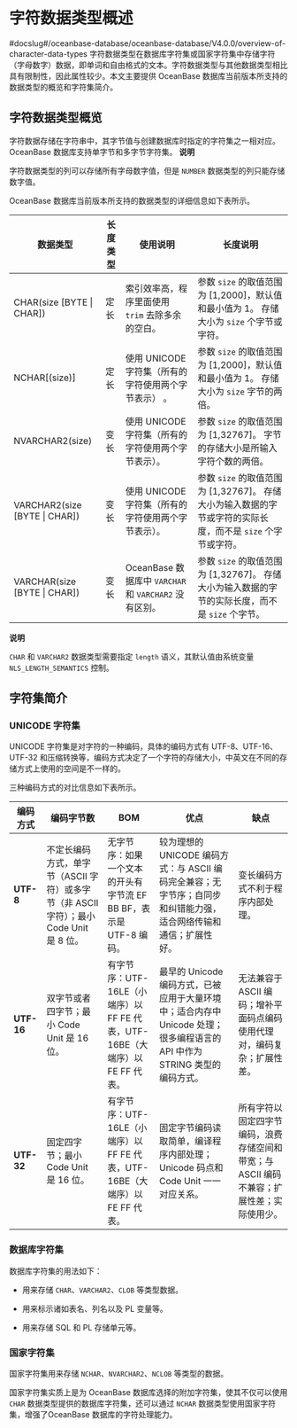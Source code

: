 字符数据类型概述 
=============================
#docslug#/oceanbase-database/oceanbase-database/V4.0.0/overview-of-character-data-types
字符数据类型在数据库字符集或国家字符集中存储字符（字母数字）数据，即单词和自由格式的文本。字符数据类型与其他数据类型相比具有限制性，因此属性较少。本文主要提供 OceanBase 数据库当前版本所支持的数据类型的概览和字符集简介。

字符数据类型概览 
-----------------------------

字符数据存储在字符串中，其字节值与创建数据库时指定的字符集之一相对应。OceanBase 数据库支持单字节和多字节字符集。
**说明**



字符数据类型的列可以存储所有字母数字值，但是 `NUMBER` 数据类型的列只能存储数字值。

OceanBase 数据库当前版本所支持的数据类型的详细信息如下表所示。


|            **数据类型**             | **长度类型** |                  **使用说明**                   |                                       **长度说明**                                        |
|---------------------------------|----------|---------------------------------------------|---------------------------------------------------------------------------------------|
| CHAR(size \[BYTE \| CHAR\])     | 定长       | 索引效率高，程序里面使用 `trim` 去除多余的空白。                | 参数 `size` 的取值范围为 \[1,2000\]，默认值和最小值为 1。 存储大小为 `size` 个字节或字符。          |
| NCHAR\[(size)\]                 | 定长       | 使用 UNICODE 字符集（所有的字符使用两个字节表示） 。             | 参数 `size` 的取值范围为 \[1,2000\]，默认值和最小值为 1。 存储大小为 `size` 字节的两倍。           |
| NVARCHAR2(size)                 | 变长       | 使用 UNICODE 字符集（所有的字符使用两个字节表示）。              | 参数 `size` 的取值范围为 \[1,32767\]。 字节的存储大小是所输入字符个数的两倍。                     |
| VARCHAR2(size \[BYTE \| CHAR\]) | 变长       | 使用 UNICODE 字符集（所有的字符使用两个字节表示）。              | 参数 `size` 的取值范围为 \[1,32767\]。 存储大小为输入数据的字节或字符的实际长度，而不是 `size` 个字节或字符。 |
| VARCHAR(size \[BYTE \| CHAR\])  | 变长       | OceanBase 数据库中 `VARCHAR` 和 `VARCHAR2` 没有区别。 | 参数 `size` 的取值范围为 \[1,32767\]。 存储大小为输入数据的字节的实际长度，而不是 `size` 个字节。       |


**说明**



`CHAR` 和 `VARCHAR2` 数据类型需要指定 `length` 语义，其默认值由系统变量 `NLS_LENGTH_SEMANTICS` 控制。

字符集简介 
--------------------------

### UNICODE 字符集 

UNICODE 字符集是对字符的一种编码，具体的编码方式有 UTF-8、UTF-16、UTF-32 和压缩转换等，编码方式决定了一个字符的存储大小，中英文在不同的存储方式上使用的空间是不一样的。

三种编码方式的对比信息如下表所示。


|  **编码方式**  |                         **编码字节数**                         |                        **BOM**                        |                                    **优点**                                    |                      **缺点**                      |
|------------|-----------------------------------------------------------|-------------------------------------------------------|------------------------------------------------------------------------------|--------------------------------------------------|
| **UTF-8**  | 不定长编码方式，单字节（ASCII 字符）或多字节（非 ASCII 字符）；最小 Code Unit 是 8 位。 | 无字节序：如果一个文本的开头有字节流 EF BB BF，表示是 UTF-8 编码。             | 较为理想的 UNICODE 编码方式：与 ASCII 编码完全兼容；无字节序；自同步和纠错能力强，适合网络传输和通信；扩展性好。             | 变长编码方式不利于程序内部处理。                                 |
| **UTF-16** | 双字节或者四字节；最小 Code Unit 是 16 位。                             | 有字节序：UTF-16LE（小端序）以 FF FE 代表，UTF-16BE（大端序）以 FE FF 代表。 | 最早的 Unicode 编码方式，已被应用于大量环境中；适合内存中 Unicode 处理；很多编程语言的 API 中作为 STRING 类型的编码方式。 | 无法兼容于 ASCII 编码；增补平面码点编码使用代理对，编码复杂；扩展性差。          |
| **UTF-32** | 固定四字节；最小 Code Unit 是 16 位。                                | 有字节序：UTF-16LE（小端序）以 FF FE 代表，UTF-16BE（大端序）以 FE FF 代表。 | 固定字节编码读取简单，编译程序内部处理；Unicode 码点和 Code Unit 一一对应关系。                            | 所有字符以固定四字节编码，浪费存储空间和带宽；与 ASCII 编码不兼容；扩展性差；实际使用少。 |



### 数据库字符集 

数据库字符集的用法如下：

* 用来存储 `CHAR`、`VARCHAR2`、`CLOB` 等类型数据。

  

* 用来标示诸如表名、列名以及 PL 变量等。

  

* 用来存储 SQL 和 PL 存储单元等。

  




### 国家字符集 

国家字符集用来存储 `NCHAR`、`NVARCHAR2`、`NCLOB` 等类型的数据。

国家字符集实质上是为 OceanBase 数据库选择的附加字符集，使其不仅可以使用 `CHAR` 数据类型提供的数据库字符集，还可以通过 `NCHAR` 数据类型使用国家字符集，增强了OceanBase 数据库的字符处理能力。
